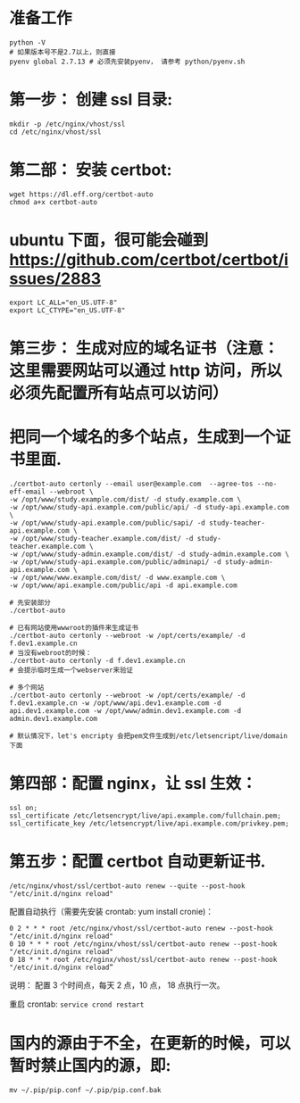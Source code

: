 # 准备工作

```
python -V
# 如果版本号不是2.7以上，则直接
pyenv global 2.7.13 # 必须先安装pyenv， 请参考 python/pyenv.sh
```

# 第一步： 创建 ssl 目录:

```
mkdir -p /etc/nginx/vhost/ssl
cd /etc/nginx/vhost/ssl
```

# 第二部： 安装 certbot:

```
wget https://dl.eff.org/certbot-auto
chmod a+x certbot-auto
```

# ubuntu 下面，很可能会碰到 https://github.com/certbot/certbot/issues/2883

```
export LC_ALL="en_US.UTF-8"
export LC_CTYPE="en_US.UTF-8"
```

# 第三步： 生成对应的域名证书（注意：这里需要网站可以通过 http 访问，所以必须先配置所有站点可以访问）

# 把同一个域名的多个站点，生成到一个证书里面.

```
./certbot-auto certonly --email user@example.com  --agree-tos --no-eff-email --webroot \
-w /opt/www/study.example.com/dist/ -d study.example.com \
-w /opt/www/study-api.example.com/public/api/ -d study-api.example.com \
-w /opt/www/study-api.example.com/public/sapi/ -d study-teacher-api.example.com \
-w /opt/www/study-teacher.example.com/dist/ -d study-teacher.example.com \
-w /opt/www/study-admin.example.com/dist/ -d study-admin.example.com \
-w /opt/www/study-api.example.com/public/adminapi/ -d study-admin-api.example.com \
-w /opt/www/www.example.com/dist/ -d www.example.com \
-w /opt/www/api.example.com/public/api -d api.example.com
```

```
# 先安装部分
./certbot-auto

# 已有网站使用wwwroot的插件来生成证书
./certbot-auto certonly --webroot -w /opt/certs/example/ -d f.dev1.example.cn
# 当没有webroot的时候：
./certbot-auto certonly -d f.dev1.example.cn
# 会提示临时生成一个webserver来验证

# 多个网站
./certbot-auto certonly --webroot -w /opt/certs/example/ -d f.dev1.example.cn -w /opt/www/api.dev1.example.com -d api.dev1.example.com -w /opt/www/admin.dev1.example.com -d admin.dev1.example.com

# 默认情况下，let's encripty 会把pem文件生成到/etc/letsencript/live/domain下面
```

# 第四部：配置 nginx，让 ssl 生效：

```
ssl on;
ssl_certificate /etc/letsencrypt/live/api.example.com/fullchain.pem;
ssl_certificate_key /etc/letsencrypt/live/api.example.com/privkey.pem;
```

# 第五步：配置 certbot 自动更新证书.

```
/etc/nginx/vhost/ssl/certbot-auto renew --quite --post-hook "/etc/init.d/nginx reload"
```

配置自动执行（需要先安装 crontab: yum install cronie)：

```
0 2 * * * root /etc/nginx/vhost/ssl/certbot-auto renew --post-hook "/etc/init.d/nginx reload"
0 10 * * * root /etc/nginx/vhost/ssl/certbot-auto renew --post-hook "/etc/init.d/nginx reload"
0 18 * * * root /etc/nginx/vhost/ssl/certbot-auto renew --post-hook "/etc/init.d/nginx reload”
```

说明： 配置 3 个时间点，每天 2 点，10 点， 18 点执行一次。

重启 crontab:
`service crond restart`

# 国内的源由于不全，在更新的时候，可以暂时禁止国内的源，即:

`mv ~/.pip/pip.conf ~/.pip/pip.conf.bak`
